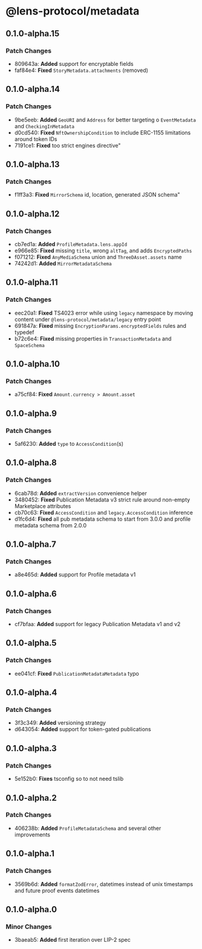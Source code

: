 # @lens-protocol/metadata

## 0.1.0-alpha.15

### Patch Changes

- 809643a: **Added** support for encryptable fields
- faf84e4: **Fixed** `StoryMetadata.attachments` (removed)

## 0.1.0-alpha.14

### Patch Changes

- 9be5eeb: **Added** `GeoURI` and `Address` for better targeting o `EventMetadata` and `CheckingInMetadata`
- d0cd540: **Fixed** `NftOwnershipCondition` to include ERC-1155 limitations around token IDs
- 7191ce1: **Fixed** too strict engines directive"

## 0.1.0-alpha.13

### Patch Changes

- f1ff3a3: **Fixed** `MirrorSchema` id, location, generated JSON schema"

## 0.1.0-alpha.12

### Patch Changes

- cb7ed1a: **Added** `ProfileMetadata.lens.appId`
- e966e85: **Fixed** missing `title`, wrong `altTag`, and adds `EncryptedPaths`
- f071212: **Fixed** `AnyMediaSchema` union and `ThreeDAsset.assets` name
- 74242d1: **Added** `MirrorMetadataSchema`

## 0.1.0-alpha.11

### Patch Changes

- eec20a1: **Fixed** TS4023 error while using `legacy` namespace by moving content under `@lens-protocol/metadata/legacy` entry point
- 691847a: **Fixed** missing `EncryptionParams.encryptedFields` rules and typedef
- b72c6e4: **Fixed** missing properties in `TransactionMetadata` and `SpaceSchema`

## 0.1.0-alpha.10

### Patch Changes

- a75cf84: **Fixed** `Amount.currency > Amount.asset`

## 0.1.0-alpha.9

### Patch Changes

- 5af6230: **Added** `type` to `AccessCondition`(s)

## 0.1.0-alpha.8

### Patch Changes

- 6cab78d: **Added** `extractVersion` convenience helper
- 3480452: **Fixed** Publication Metadata v3 strict rule around non-empty Marketplace attributes
- cb70c63: **Fixed** `AccessCondition` and `legacy.AccessCondition` inference
- d1fc6d4: **Fixed** all pub metadata schema to start from 3.0.0 and profile metadata schema from 2.0.0

## 0.1.0-alpha.7

### Patch Changes

- a8e465d: **Added** support for Profile metadata v1

## 0.1.0-alpha.6

### Patch Changes

- cf7bfaa: **Added** support for legacy Publication Metadata v1 and v2

## 0.1.0-alpha.5

### Patch Changes

- ee041cf: **Fixed** `PublicationMetadataMetadata` typo

## 0.1.0-alpha.4

### Patch Changes

- 3f3c349: **Added** versioning strategy
- d643054: **Added** support for token-gated publications

## 0.1.0-alpha.3

### Patch Changes

- 5e152b0: **Fixes** tsconfig so to not need tslib

## 0.1.0-alpha.2

### Patch Changes

- 406238b: **Added** `ProfileMetadataSchema` and several other improvements

## 0.1.0-alpha.1

### Patch Changes

- 3569b6d: **Added** `formatZodError`, datetimes instead of unix timestamps and future proof events datetimes

## 0.1.0-alpha.0

### Minor Changes

- 3baeab5: **Added** first iteration over LIP-2 spec
